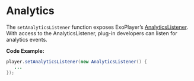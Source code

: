 # Analytics

The `setAnalyticsListener` function exposes ExoPlayer’s [AnalyticsListener](https://google.github.io/ExoPlayer/doc/reference/com/google/android/exoplayer2/analytics/AnalyticsListener.html). With access to the AnalyticsListener, plug-in developers can listen for analytics events.

**Code Example:**

```java
player.setAnalyticsListener(new AnalyticsListener() {
   ...
});
```
